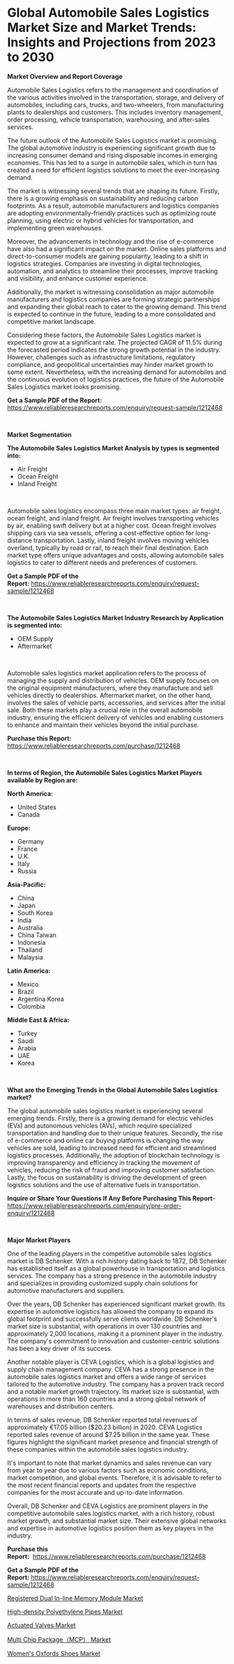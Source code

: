 <p><h1>Global Automobile Sales Logistics Market Size and Market Trends: Insights and Projections from 2023 to 2030</h1></p><p><strong>Market Overview and Report Coverage</strong></p>
<p><p>Automobile Sales Logistics refers to the management and coordination of the various activities involved in the transportation, storage, and delivery of automobiles, including cars, trucks, and two-wheelers, from manufacturing plants to dealerships and customers. This includes inventory management, order processing, vehicle transportation, warehousing, and after-sales services.</p><p>The future outlook of the Automobile Sales Logistics market is promising. The global automotive industry is experiencing significant growth due to increasing consumer demand and rising disposable incomes in emerging economies. This has led to a surge in automobile sales, which in turn has created a need for efficient logistics solutions to meet the ever-increasing demand.</p><p>The market is witnessing several trends that are shaping its future. Firstly, there is a growing emphasis on sustainability and reducing carbon footprints. As a result, automobile manufacturers and logistics companies are adopting environmentally-friendly practices such as optimizing route planning, using electric or hybrid vehicles for transportation, and implementing green warehouses.</p><p>Moreover, the advancements in technology and the rise of e-commerce have also had a significant impact on the market. Online sales platforms and direct-to-consumer models are gaining popularity, leading to a shift in logistics strategies. Companies are investing in digital technologies, automation, and analytics to streamline their processes, improve tracking and visibility, and enhance customer experience.</p><p>Additionally, the market is witnessing consolidation as major automobile manufacturers and logistics companies are forming strategic partnerships and expanding their global reach to cater to the growing demand. This trend is expected to continue in the future, leading to a more consolidated and competitive market landscape.</p><p>Considering these factors, the Automobile Sales Logistics market is expected to grow at a significant rate. The projected CAGR of 11.5% during the forecasted period indicates the strong growth potential in the industry. However, challenges such as infrastructure limitations, regulatory compliance, and geopolitical uncertainties may hinder market growth to some extent. Nevertheless, with the increasing demand for automobiles and the continuous evolution of logistics practices, the future of the Automobile Sales Logistics market looks promising.</p></p>
<p><strong>Get a Sample PDF of the Report:</strong> <a href="https://www.reliableresearchreports.com/enquiry/request-sample/1212468">https://www.reliableresearchreports.com/enquiry/request-sample/1212468</a></p>
<p>&nbsp;</p>
<p><strong>Market Segmentation</strong></p>
<p><strong>The Automobile Sales Logistics Market Analysis by types is segmented into:</strong></p>
<p><ul><li>Air Freight</li><li>Ocean Freight</li><li>Inland Freight</li></ul></p>
<p>&nbsp;</p>
<p><p>Automobile sales logistics encompass three main market types: air freight, ocean freight, and inland freight. Air freight involves transporting vehicles by air, enabling swift delivery but at a higher cost. Ocean freight involves shipping cars via sea vessels, offering a cost-effective option for long-distance transportation. Lastly, inland freight involves moving vehicles overland, typically by road or rail, to reach their final destination. Each market type offers unique advantages and costs, allowing automobile sales logistics to cater to different needs and preferences of customers.</p></p>
<p><strong>Get a Sample PDF of the Report:</strong>&nbsp;<a href="https://www.reliableresearchreports.com/enquiry/request-sample/1212468">https://www.reliableresearchreports.com/enquiry/request-sample/1212468</a></p>
<p>&nbsp;</p>
<p><strong>The Automobile Sales Logistics Market Industry Research by Application is segmented into:</strong></p>
<p><ul><li>OEM Supply</li><li>Aftermarket</li></ul></p>
<p>&nbsp;</p>
<p><p>Automobile sales logistics market application refers to the process of managing the supply and distribution of vehicles. OEM supply focuses on the original equipment manufacturers, where they manufacture and sell vehicles directly to dealerships. Aftermarket market, on the other hand, involves the sales of vehicle parts, accessories, and services after the initial sale. Both these markets play a crucial role in the overall automobile industry, ensuring the efficient delivery of vehicles and enabling customers to enhance and maintain their vehicles beyond the initial purchase.</p></p>
<p><strong>Purchase this Report:</strong>&nbsp; <a href="https://www.reliableresearchreports.com/purchase/1212468">https://www.reliableresearchreports.com/purchase/1212468</a></p>
<p>&nbsp;</p>
<p><strong>In terms of Region, the Automobile Sales Logistics Market Players available by Region are:</strong></p>
<p>
    <p> <strong> North America: </strong>
        <ul>
            <li>United States</li>
            <li>Canada</li>
        </ul>
        </p> 
    <p> <strong> Europe: </strong>
        <ul>
            <li>Germany</li>
            <li>France</li>
            <li>U.K.</li>
            <li>Italy</li>
            <li>Russia</li>
        </ul>
        </p> 
    <p> <strong> Asia-Pacific: </strong>
        <ul>
            <li>China</li>
            <li>Japan</li>
            <li>South Korea</li>
            <li>India</li>
            <li>Australia</li>
            <li>China Taiwan</li>
            <li>Indonesia</li>
            <li>Thailand</li>
            <li>Malaysia</li>
        </ul>
        </p> 
    <p> <strong> Latin America: </strong>
        <ul>
            <li>Mexico</li>
            <li>Brazil</li>
            <li>Argentina Korea</li>
            <li>Colombia</li>
        </ul>
        </p> 
    <p> <strong> Middle East & Africa: </strong>
        <ul>
            <li>Turkey</li>
            <li>Saudi</li>
            <li>Arabia</li>
            <li>UAE</li>
            <li>Korea</li>
        </ul>
    </p>
    </p>
<p>&nbsp;</p>
<p><strong>What are the Emerging Trends in the Global Automobile Sales Logistics market?</strong></p>
<p><p>The global automobile sales logistics market is experiencing several emerging trends. Firstly, there is a growing demand for electric vehicles (EVs) and autonomous vehicles (AVs), which require specialized transportation and handling due to their unique features. Secondly, the rise of e-commerce and online car buying platforms is changing the way vehicles are sold, leading to increased need for efficient and streamlined logistics processes. Additionally, the adoption of blockchain technology is improving transparency and efficiency in tracking the movement of vehicles, reducing the risk of fraud and improving customer satisfaction. Lastly, the focus on sustainability is driving the development of green logistics solutions and the use of alternative fuels in transportation.</p></p>
<p><strong>Inquire or Share Your Questions If Any Before Purchasing This Report</strong>- <a href="https://www.reliableresearchreports.com/enquiry/pre-order-enquiry/1212468">https://www.reliableresearchreports.com/enquiry/pre-order-enquiry/1212468</a></p>
<p>&nbsp;</p>
<p><strong>Major Market Players</strong></p>
<p><p>One of the leading players in the competitive automobile sales logistics market is DB Schenker. With a rich history dating back to 1872, DB Schenker has established itself as a global powerhouse in transportation and logistics services. The company has a strong presence in the automobile industry and specializes in providing customized supply chain solutions for automotive manufacturers and suppliers.</p><p>Over the years, DB Schenker has experienced significant market growth. Its expertise in automotive logistics has allowed the company to expand its global footprint and successfully serve clients worldwide. DB Schenker's market size is substantial, with operations in over 130 countries and approximately 2,000 locations, making it a prominent player in the industry. The company's commitment to innovation and customer-centric solutions has been a key driver of its success.</p><p>Another notable player is CEVA Logistics, which is a global logistics and supply chain management company. CEVA has a strong presence in the automobile sales logistics market and offers a wide range of services tailored to the automotive industry. The company has a proven track record and a notable market growth trajectory. Its market size is substantial, with operations in more than 160 countries and a strong global network of warehouses and distribution centers.</p><p>In terms of sales revenue, DB Schenker reported total revenues of approximately €17.05 billion ($20.23 billion) in 2020. CEVA Logistics reported sales revenue of around $7.25 billion in the same year. These figures highlight the significant market presence and financial strength of these companies within the automobile sales logistics industry.</p><p>It's important to note that market dynamics and sales revenue can vary from year to year due to various factors such as economic conditions, market competition, and global events. Therefore, it is advisable to refer to the most recent financial reports and updates from the respective companies for the most accurate and up-to-date information.</p><p>Overall, DB Schenker and CEVA Logistics are prominent players in the competitive automobile sales logistics market, with a rich history, robust market growth, and substantial market size. Their extensive global networks and expertise in automotive logistics position them as key players in the industry.</p></p>
<p><strong>Purchase this Report:</strong>&nbsp;&nbsp;<a href="https://www.reliableresearchreports.com/purchase/1212468">https://www.reliableresearchreports.com/purchase/1212468</a></p>
<p></p>
<p><strong>Get a Sample PDF of the Report:</strong>&nbsp;<a href="https://www.reliableresearchreports.com/enquiry/request-sample/1212468">https://www.reliableresearchreports.com/enquiry/request-sample/1212468</a></p>
<p><p><a href="https://www.linkedin.com/pulse/registered-dual-in-line-memory-module-market-research-report/">Registered Dual In-line Memory Module Market</a></p><p><a href="https://medium.com/@akshatsharma12/high-density-polyethylene-pipes-market-size-growth-forecast-2023-2030-129b038b0875">High-density Polyethylene Pipes Market</a></p><p><a href="https://www.linkedin.com/pulse/actuated-valves-market-research-report-unlocks-analysis/">Actuated Valves Market</a></p><p><a href="https://www.linkedin.com/pulse/multi-chip-packagemcp-market-share-amp-new-trends-analysis/">Multi Chip Package（MCP） Market</a></p><p><a href="https://medium.com/@moribenton733320/womens-oxfords-shoes-market-size-growth-forecast-2023-2030-dc33f2d86726">Women's Oxfords Shoes Market</a></p></p>